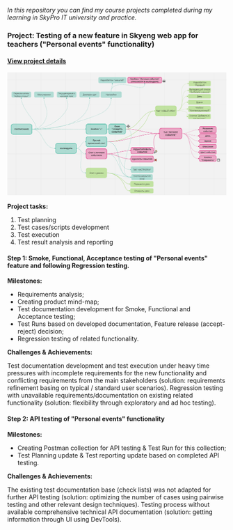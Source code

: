 <i>In this repository you can find my course projects completed during my learning in SkyPro IT university and practice.</i>

<h3>  Project: Testing of a new feature in Skyeng web app for teachers  ("Personal events" functionality)</h3>
<h4> <a href="https://github.com/mariNsnv/SkyEng_testing/blob/main/pics/skyeng_project_shot.png">View project details</a> </h4>

![Mind map](https://github.com/mariNsnv/SkyEng_testing/blob/main/pics/personalevents_mindmap.png)

<strong><p> Project tasks:</p></strong>
<ol>
<li> Test planning </li>
<li> Test cases/scripts development </li>
<li> Test execution </li>
<li> Test result analysis and reporting </li>
</ol> 
<h4>  Step 1: Smoke, Functional, Acceptance testing of "Personal events" feature and following Regression testing.</h4>
<strong><p> Milestones:</p></strong>
<ul>
<li>Requirements analysis; </li> 
<li> Creating product mind-map; </li> 
<li>Test documentation development for Smoke, Functional and Acceptance testing; </li>
<li> Test Runs based on developed documentation, Feature release (accept-reject) decision; </li> 
<li> Regression testing of related functionality. </li>
 </ul>
<strong><p> Challenges & Achievements:</p></strong>
Test documentation development and test execution under heavy time pressures with incomplete requirements for the new functionality and conflicting requirements from the main stakeholders (solution: requirements refinement basing on typical / standard user scenarios). 
Regression testing with unavailable requirements/documentation on existing related functionality (solution: flexibility through exploratory and ad hoc testing).

<h4> Step 2: API testing of "Personal events" functionality </h4>
<strong><p> Milestones:</strong> </p>
<ul>
<li> Creating Postman collection for API testing & Test Run for this collection; </li>
<li> Test Planning update & Test reporting update based on completed API testing. </li>
</ul>
  <strong><p> Challenges & Achievements: </strong></p>
The existing test documentation base (check lists) was not adapted for further API testing (solution: optimizing the number of cases using pairwise testing and other relevant design techniques).  
Testing process without available comprehensive technical API documentation (solution: getting information through UI using DevTools).

